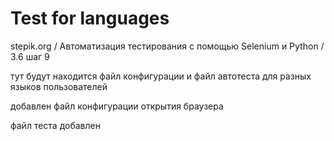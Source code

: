 # Test for languages

stepik.org / Автоматизация тестирования с помощью Selenium и Python / 3.6 шаг 9

тут будут находится файл конфигурации и файл автотеста для разных языков пользователей

добавлен файл конфигурации открытия браузера

файл теста добавлен
